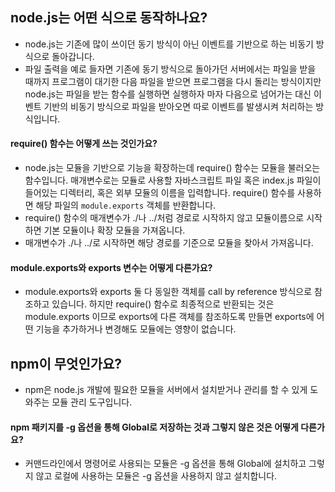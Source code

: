 ## node.js는 어떤 식으로 동작하나요?
* node.js는 기존에 많이 쓰이던 동기 방식이 아닌 이벤트를 기반으로 하는 비동기 방식으로 돌아갑니다.
* 파일 출력을 예로 들자면 기존에 동기 방식으로 돌아가던 서버에서는 파일을 받을 때까지 프로그램이 대기한 다음 파일을 받으면 프로그램을 다시 돌리는 방식이지만 node.js는 파일을 받는 함수를 실행하면 실행하자 마자 다음으로 넘어가는 대신 이벤트 기반의 비동기 방식으로 파일을 받아오면 따로 이벤트를 발생시켜 처리하는 방식입니다.

#### require() 함수는 어떻게 쓰는 것인가요?
* node.js는 모듈을 기반으로 기능을 확장하는데 require() 함수는 모듈을 불러오는 함수입니다. 매개변수로는 모듈로 사용할 자바스크립트 파일 혹은 index.js 파일이 들어있는 디렉터리, 혹은 외부 모듈의 이름을 입력합니다. require() 함수를 사용하면 해당 파일의 `module.exports` 객체를 반환합니다.
* require() 함수의 매개변수가 ./나 ../처럼 경로로 시작하지 않고 모듈이름으로 시작하면 기본 모듈이나 확장 모듈을 가져옵니다.
* 매개변수가 ./나 ../로 시작하면 해당 경로를 기준으로 모듈을 찾아서 가져옵니다.

#### module.exports와 exports 변수는 어떻게 다른가요?
* module.exports와 exports 둘 다 동일한 객체를 call by reference 방식으로 참조하고 있습니다. 하지만 require() 함수로 최종적으로 반환되는 것은 module.exports 이므로 exports에 다른 객체를 참조하도록 만들면 exports에 어떤 기능을 추가하거나 변경해도 모듈에는 영향이 없습니다.

## npm이 무엇인가요?
* npm은 node.js 개발에 필요한 모듈을 서버에서 설치받거나 관리를 할 수 있게 도와주는 모듈 관리 도구입니다.

#### npm 패키지를 -g 옵션을 통해 Global로 저장하는 것과 그렇지 않은 것은 어떻게 다른가요?
* 커맨드라인에서 명령어로 사용되는 모듈은 -g 옵션을 통해 Global에 설치하고 그렇지 않고 로컬에 사용하는 모듈은 -g 옵션을 사용하지 않고 설치합니다.